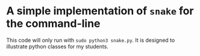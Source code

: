 # A simple implementation of `snake` for the command-line

This code will only run with `sudo python3 snake.py`. It is designed to illustrate python classes for my students.
